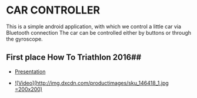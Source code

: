 # CAR CONTROLLER #

This is a simple android application, with which we control a little car via Bluetooth connection The car can be controlled either by buttons or through the gyroscope.

## First place How To Triathlon 2016##


* [Presentation](http://prezi.com/jvet71qyipxl/?utm_campaign=share&utm_medium=copy)

* [![Video](http://img.dxcdn.com/productimages/sku_146418_1.jpg =200x200)](http://sendvid.com/kxlfnwqq)